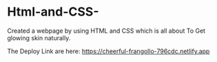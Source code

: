 # Html-and-CSS-
Created a webpage by using HTML and CSS which is all about To Get glowing
skin naturally.

The Deploy Link are here:
https://cheerful-frangollo-796cdc.netlify.app

